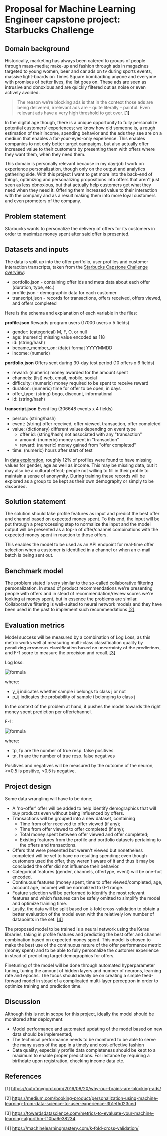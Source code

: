 # Proposal for Machine Learning Engineer capstone project: Starbucks Challenge

## Domain background

Historically, marketing has always been catered to groups of people through mass-media; make-up and fashion through ads in magazines targeted to young women, beer and car ads on tv during sports events, massive light-boards on Times Square bombarding anyone and everyone with promises of better lives, the list goes on. These ads are seen as intrusive and obnoxious and are quickly filtered out as noise or even actively avoided. 
> The reason we’re blocking ads is that in the context those ads are being delivered, irrelevant ads are – quite literally – painful. Even relevant ads have a very high threshold to get over. [[1]](#1)

In the digital age though, there is a unique opportunity to fully personalize potential customers' experiences; we know how old someone is, a rough estimation of their income, spending behavior and the ads they see are on a medium that enables a  for-your-eyes-only experience. This enables companies to not only better target campaigns, but also actually offer increased value to their customers by presenting them with offers where they want them, when they need them.

This domain is personally relevant because in my day-job I work on experience personalization, though only on the output and analytics gathering side. With this project I want to get more into the back-end of things, optimizing and personalizing propositions into offers that aren't just seen as less obnoxious, but that actually help customers get what they need when they need it. Offering them increased value to their interaction with the company and as a result making them into more loyal customers and even promotors of the company.

## Problem statement

Starbucks wants to personalize the delivery of offers for its customers in order to maximize money spent after said offer is presented.

## Datasets and inputs

The data is split up into the offer portfolio, user profiles and customer interaction transcripts, taken from the [Starbucks Capstone Challenge overview](https://classroom.udacity.com/nanodegrees/nd009t/parts/ca87c8d6-3721-4c16-991e-fc186040a1db/modules/d8f0ab15-485e-4536-b055-28f9d722b712/lessons/ba3cb918-cff0-4ce6-9f4e-38413690ef77/concepts/5386711c-cb2d-42b5-a24a-8f399bfb7757):

* portfolio.json - containing offer ids and meta data about each offer (duration, type, etc.)
* profile.json - demographic data for each customer
* transcript.json - records for transactions, offers received, offers viewed, and offers completed

Here is the schema and explanation of each variable in the files:

**profile.json**
Rewards program users (17000 users x 5 fields)

- gender: (categorical) M, F, O, or null
- age: (numeric) missing value encoded as 118
- id: (string/hash)
- became_member_on: (date) format YYYYMMDD
- income: (numeric)

**portfolio.json**
Offers sent during 30-day test period (10 offers x 6 fields)

- reward: (numeric) money awarded for the amount spent
- channels: (list) web, email, mobile, social
- difficulty: (numeric) money required to be spent to receive reward
- duration: (numeric) time for offer to be open, in days
- offer_type: (string) bogo, discount, informational
- id: (string/hash)

**transcript.json**
Event log (306648 events x 4 fields)

- person: (string/hash)
- event: (string) offer received, offer viewed, transaction, offer completed
- value: (dictionary) different values depending on event type
  - offer id: (string/hash) not associated with any "transaction"
  - amount: (numeric) money spent in "transaction"
  - reward: (numeric) money gained from "offer completed"
- time: (numeric) hours after start of test

In [data exploration](/Starbucks/data-exploration.ipynb), roughly 12% of profiles were found to have missing values for gender, age as well as income. This may be missing data, but it may also be a cultural effect; people not willing to fill in their profile to maintain a sense of anonymity. During training these records will be explored as a group to be kept as their own demography or simply to be discarded.

## Solution statement

The solution should take profile features as input and predict the best offer and channel based on expected money spent. To this end, the input will be put through a preprocessing step to normalize the input and the model output will be presented as a top-n of offer/channel combinations with the expected money spent in reaction to those offers.

This enables the model to be used as an API endpoint for real-time offer selection when a customer is identified in a channel or when an e-mail batch is being sent out.

## Benchmark model

The problem stated is very similar to the so-called collaborative filtering personalization. In stead of product recommendations we're presenting people with offers and in stead of recommendation/review scores we're looking at money spent, but in essence the problems are similar. Collaborative filtering is well-suited to neural network models and they have been used in the past to implement such recommendations [[2]](#2).

## Evaluation metrics

Model success will be measured by a combination of Log Loss, as this metric works well at measuring multi-class classification quality by penalizing erroneous classification based on uncertainty of the predictions, and F-1 score to measure the precision and recall. [[3]](#3)

Log loss:

![formula](https://latex.codecogs.com/svg.image?%5Cfrac%7B-1%7D%7BN%7D%5Csum_%7Bi=1%7D%5E%7BN%7D%5Csum_%7Bj=1%7D%5E%7BM%7Dy_%7Bij%7D%5Ctimes%20%5Clog(p_%7Bij%7D))

where:
- y_ij indicates whether sample i belongs to class j or not
- p_ij indicates the probability of sample i belonging to class j

In the context of the problem at hand, it pushes the model towards the right money spent prediction per offer/channel.

F-1:

![formula](https://latex.codecogs.com/svg.image?%5Cfrac%7Btp%7D%7Btp%20+%20%5Cfrac%7B1%7D%7B2%7D(fp%20+%20fn)%7D)

where:
- tp, fp are the number of true resp. false positives
- tn, fn are the number of true resp. false negatives

Positives and negatives will be measured by the outcome of the neuron, >=0.5 is positive, <0.5 is negative.

## Project design

Some data wrangling will have to be done;

- A 'no-offer' offer will be added to help identify demographics that will buy products even without being influenced by offers.
- Transactions will be grouped into a new dataset, containing
  - Time from offer received to offer viewed (if any);
  - Time from offer viewed to offer completed (if any);
  - Total money spent between offer viewed and offer completed;
  - Existing features from the profile and portfolio datasets pertaining to the offers and transactions.
- Offers that were presented but weren't viewed but nonetheless completed will be set to have no resulting spending; even though customers used the offer, they weren't aware of it and thus it may be concluded the offer did not influence their behavior.
- Categorical features (gender, channels, offertype, event) will be one-hot encoded.
- Continuous features (money spent, time to offer viewed/completed, age, account age, income) will be normalized to 0-1 range.
- Feature selection will be performed to identify the most relevant features and which features can be safely omitted to simplify the model and optimize training time.
- Lastly, the data will be split based on k-fold cross-validation to obtain a better evaluation of the model even with the relatively low number of datapoints in the set. [[4]](#4)

The proposed model to be trained is a neural network using the Keras libraries, taking in profile features and predicting the best offer and channel combination based on expected money spent. This model is chosen to make the best use of the continuous nature of the offer performance metric (money spent) and to be able to fully personalize the customer experience in stead of predicting target demographics for offers.

Finetuning of the model will be done through automated hyperparameter tuning, tuning the amount of hidden layers and number of neurons, learning rate and epochs. The focus should ideally be on creating a simple feed-forward model in stead of a complicated multi-layer perceptron in order to optimize training and prediction time.

## Discussion

Although this is not in scope for this project, ideally the model should be monitored after deployment:
- Model performance and automated updating of the model based on new data should be implemented;
- The technical performance needs to be monitored to be able to serve the many users of the app in a timely and cost-effective fashion
- Data quality, especially profile data completeness should be kept to a maximum to enable proper predictions. For instance by requiring a birthdate upon registration, checking income data etc.

## References

<a id="1">[1]</a> https://outofmygord.com/2016/09/20/why-our-brains-are-blocking-ads/

<a id="2">[2]</a> https://medium.com/booking-product/personalization-using-machine-learning-from-data-science-to-user-experience-3b1ef5d23ced

<a id="3">[3]</a> https://towardsdatascience.com/metrics-to-evaluate-your-machine-learning-algorithm-f10ba6e38234

<a id="4">[4]</a> https://machinelearningmastery.com/k-fold-cross-validation/
